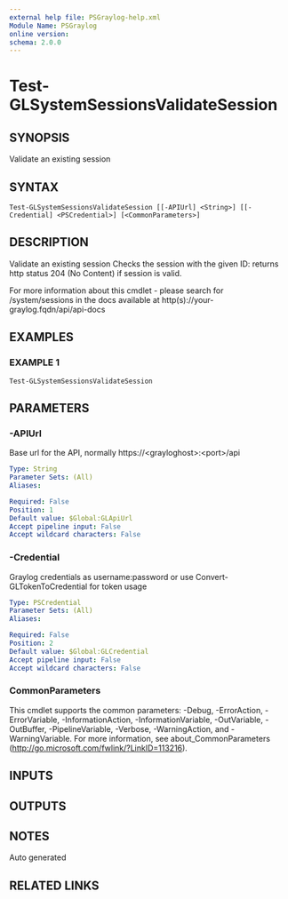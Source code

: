 ```yaml
---
external help file: PSGraylog-help.xml
Module Name: PSGraylog
online version:
schema: 2.0.0
---
```


# Test-GLSystemSessionsValidateSession

## SYNOPSIS
Validate an existing session

## SYNTAX

```
Test-GLSystemSessionsValidateSession [[-APIUrl] <String>] [[-Credential] <PSCredential>] [<CommonParameters>]
```

## DESCRIPTION
Validate an existing session
Checks the session with the given ID: returns http status 204 (No Content) if session is valid.

For more information about this cmdlet - please search for /system/sessions in the docs available at http(s)://your-graylog.fqdn/api/api-docs

## EXAMPLES

### EXAMPLE 1
```
Test-GLSystemSessionsValidateSession
```

## PARAMETERS

### -APIUrl
Base url for the API, normally https://\<grayloghost\>:\<port\>/api

```yaml
Type: String
Parameter Sets: (All)
Aliases:

Required: False
Position: 1
Default value: $Global:GLApiUrl
Accept pipeline input: False
Accept wildcard characters: False
```

### -Credential
Graylog credentials as username:password or use Convert-GLTokenToCredential for token usage

```yaml
Type: PSCredential
Parameter Sets: (All)
Aliases:

Required: False
Position: 2
Default value: $Global:GLCredential
Accept pipeline input: False
Accept wildcard characters: False
```

### CommonParameters
This cmdlet supports the common parameters: -Debug, -ErrorAction, -ErrorVariable, -InformationAction, -InformationVariable, -OutVariable, -OutBuffer, -PipelineVariable, -Verbose, -WarningAction, and -WarningVariable.
For more information, see about_CommonParameters (http://go.microsoft.com/fwlink/?LinkID=113216).

## INPUTS

## OUTPUTS

## NOTES
Auto generated

## RELATED LINKS
